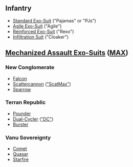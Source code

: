 ## Infantry

- [Standard Exo-Suit](Standard_Exo-Suit.md) ("Pajamas" or "PJs")
- [Agile Exo-Suit](Agile_Exo-Suit.md) ("Agile")
- [Reinforced Exo-Suit](Reinforced_Exo-Suit.md) ("Rexo")
- [Infiltration Suit](Infiltration_Suit.md) ("Cloaker")

## [Mechanized Assault Exo-Suits](Mechanized_Assault_Exo-Suit.md) ([MAX](Mechanized_Assault_Exo-Suit.md))

### New Conglomerate

- [Falcon](Falcon.md)
- [Scattercannon](Scattercannon.md)
  (["ScatMax"](../terminology/Acronyms_and_Slang.md))
- [Sparrow](Sparrow.md)

### Terran Republic

- [Pounder](Pounder.md)
- [Dual-Cycler](Dual-Cycler.md)
  (["DC"](../terminology/Acronyms_and_Slang.md))
- [Burster](Burster.md)

### Vanu Sovereignty

- [Comet](Comet.md)
- [Quasar](Quasar.md)
- [Starfire](Starfire.md)
